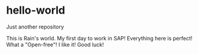 # hello-world
Just another repository

This is Rain's world. My first day to work in SAP! Everything here is perfect! What a "Open-free"! I like it! 
Good luck!
